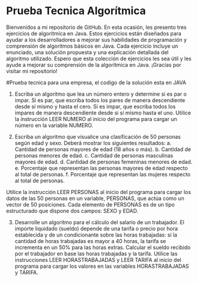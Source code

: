 # Prueba Tecnica Algorítmica

Bienvenidos a mi repositorio de GitHub. En esta ocasión, les presento tres ejercicios de algorítmica en Java. Estos ejercicios están diseñados para ayudar a los desarrolladores a mejorar sus habilidades de programación y comprensión de algoritmos básicos en Java. Cada ejercicio incluye un enunciado, una solución propuesta y una explicación detallada del algoritmo utilizado. Espero que esta colección de ejercicios les sea útil y les ayude a mejorar su comprensión de la algorítmica en Java. ¡Gracias por visitar mi repositorio!


#Prueba tecnica para una empresa, el codigo de la solución esta en JAVA

1. Escriba un algoritmo que lea un número entero y determine si es par o impar. Si es par, que escriba todos los pares de manera descendiente desde sí mismo y hasta el cero. Si es impar, que escriba todos los impares de manera descendiente desde si sí mismo hasta el uno. Utilice la instrucción LEER NUMERO al inicio del programa para cargar un número en la variable NUMERO.


2. Escriba un algoritmo que visualice una clasificación de 50 personas según edad y sexo. Deberá mostrar los siguientes resultados:
a. Cantidad de personas mayores de edad (18 años o más).
b. Cantidad de personas menores de edad.
c. Cantidad de personas masculinas mayores de edad.
d. Cantidad de personas femeninas menores de edad.
e. Porcentaje que representan las personas mayores de edad respecto al total de personas.
f. Porcentaje que representan las mujeres respecto al total de personas.

Utilice la instrucción LEER PERSONAS al inicio del programa para cargar los datos de las 50 personas en un variable, PERSONAS, que actúa como un vector de 50 posiciones.
Cada elemento de PERSONAS es de un tipo estructurado que dispone dos campos:
SEXO y EDAD.


3. Desarrolle un algoritmo para el cálculo del salario de un trabajador. El importe liquidado (sueldo) depende de una tarifa o precio por hora establecida y de un condicionante sobre las horas trabajadas: si la cantidad de horas trabajadas es mayor a 40 horas, la tarifa se incrementa en un 50% para las horas extras. Calcular el sueldo recibido por el trabajador en base las horas trabajadas y la tarifa. Utilice las instrucciones LEER HORASTRABAJADAS y LEER TARIFA al inicio del programa para cargar los valores en las variables HORASTRABAJADAS y TARIFA.

